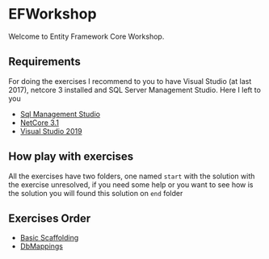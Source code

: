 # EFWorkshop

Welcome to Entity Framework Core Workshop. 

## Requirements 

For doing the exercises I recommend to you to have Visual Studio (at last 2017), netcore 3 installed and SQL Server Management Studio.
Here I left to you

- [Sql Management Studio](https://docs.microsoft.com/es-es/sql/ssms/download-sql-server-management-studio-ssms?view=sql-server-ver15)
- [NetCore 3.1](https://dotnet.microsoft.com/download/dotnet/3.1)
- [Visual Studio 2019](https://visualstudio.microsoft.com/es/vs/)

## How play with exercises

All the exercises have two folders, one named ```start``` with the solution with the exercise unresolved, if you need some help or you want to see how is the solution you will found this solution on ```end``` folder

## Exercises Order

- [Basic Scaffolding](/exercises/EntitiesScaffolding/Exercise.md)
- [DbMappings](/exercises/DbMappings/Exercise.md)
